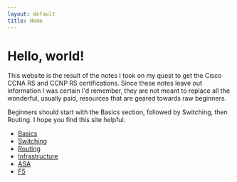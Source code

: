 ```yaml
---
layout: default
title: Home
---
```


# Hello, world!

This website is the result of the notes I took on my quest to get the Cisco CCNA RS and CCNP RS certifications. Since these notes leave out information I was certain I'd remember, they are not meant to replace all the wonderful, usually paid, resources that are geared towards raw beginners.

Beginners should start with the Basics section, followed by Switching, then Routing. I hope you find this site helpful.

* [Basics](/basics)
* [Switching](/switching)
* [Routing](/routing)
* [Infrastructure](/infrastructure)
* [ASA](/asa)
* [F5](/f5)